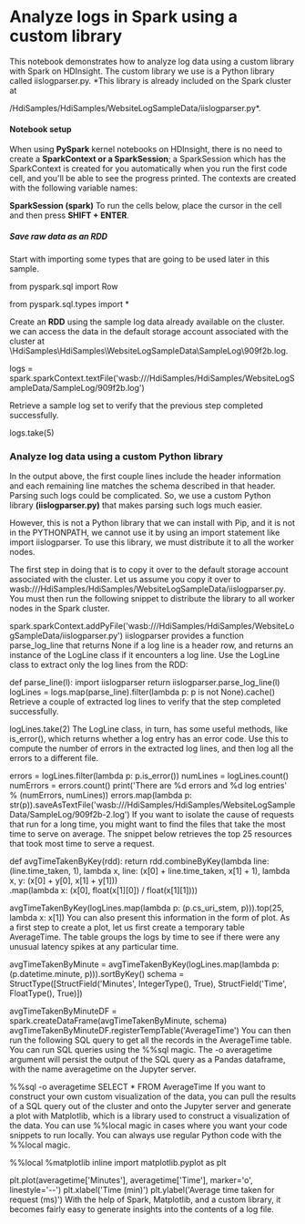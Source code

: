    # Analyze logs in Spark using a custom library

This notebook demonstrates how to analyze log data using a custom library with Spark on HDInsight. The custom library we use is a Python library called iislogparser.py. 
*This library is already included on the Spark cluster at 

/HdiSamples/HdiSamples/WebsiteLogSampleData/iislogparser.py*.

   #### Notebook setup

When using __PySpark__ kernel notebooks on HDInsight, there is no need to create a __SparkContext or a SparkSession__; a SparkSession which has the SparkContext is created for you automatically when you run the first code cell, and you'll be able to see the progress printed. The contexts are created with the following variable names:

__SparkSession (spark)__
To run the cells below, place the cursor in the cell and then press **SHIFT + ENTER**.

   ##### Save raw data as an RDD
Start with importing some types that are going to be used later in this sample.

from pyspark.sql import Row

from pyspark.sql.types import *

Create an **RDD** using the sample log data already available on the cluster. we can access the data in the default storage account associated with the cluster at \HdiSamples\HdiSamples\WebsiteLogSampleData\SampleLog\909f2b.log.

logs = spark.sparkContext.textFile('wasb:///HdiSamples/HdiSamples/WebsiteLogSampleData/SampleLog/909f2b.log')

Retrieve a sample log set to verify that the previous step completed successfully.

logs.take(5)

   ### Analyze log data using a custom Python library

In the output above, the first couple lines include the header information and each remaining line matches the schema described in that header. Parsing such logs could be complicated. So, we use a custom Python library __(iislogparser.py)__ that makes parsing such logs much easier.

However, this is not a Python library that we can install with Pip, and it is not in the PYTHONPATH, we cannot use it by using an import statement like import iislogparser. To use this library, we must distribute it to all the worker nodes.

The first step in doing that is to copy it over to the default storage account associated with the cluster. Let us assume you copy it over to wasb:///HdiSamples/HdiSamples/WebsiteLogSampleData/iislogparser.py. You must then run the following snippet to distribute the library to all worker nodes in the Spark cluster.

spark.sparkContext.addPyFile('wasb:///HdiSamples/HdiSamples/WebsiteLogSampleData/iislogparser.py')
iislogparser provides a function parse_log_line that returns None if a log line is a header row, and returns an instance of the LogLine class if it encounters a log line. Use the LogLine class to extract only the log lines from the RDD:

def parse_line(l):
    import iislogparser
    return iislogparser.parse_log_line(l)
logLines = logs.map(parse_line).filter(lambda p: p is not None).cache()
Retrieve a couple of extracted log lines to verify that the step completed successfully.

logLines.take(2)
The LogLine class, in turn, has some useful methods, like is_error(), which returns whether a log entry has an error code. Use this to compute the number of errors in the extracted log lines, and then log all the errors to a different file.

errors = logLines.filter(lambda p: p.is_error())
numLines = logLines.count()
numErrors = errors.count()
print('There are %d errors and %d log entries' % (numErrors, numLines))
errors.map(lambda p: str(p)).saveAsTextFile('wasb:///HdiSamples/HdiSamples/WebsiteLogSampleData/SampleLog/909f2b-2.log')
If you want to isolate the cause of requests that run for a long time, you might want to find the files that take the most time to serve on average. The snippet below retrieves the top 25 resources that took most time to serve a request.

def avgTimeTakenByKey(rdd):
    return rdd.combineByKey(lambda line: (line.time_taken, 1),
                            lambda x, line: (x[0] + line.time_taken, x[1] + 1),
                            lambda x, y: (x[0] + y[0], x[1] + y[1]))\
              .map(lambda x: (x[0], float(x[1][0]) / float(x[1][1])))
    
avgTimeTakenByKey(logLines.map(lambda p: (p.cs_uri_stem, p))).top(25, lambda x: x[1])
You can also present this information in the form of plot. As a first step to create a plot, let us first create a temporary table AverageTime. The table groups the logs by time to see if there were any unusual latency spikes at any particular time.

avgTimeTakenByMinute = avgTimeTakenByKey(logLines.map(lambda p: (p.datetime.minute, p))).sortByKey()
schema = StructType([StructField('Minutes', IntegerType(), True),
                     StructField('Time', FloatType(), True)])
                     
avgTimeTakenByMinuteDF = spark.createDataFrame(avgTimeTakenByMinute, schema)
avgTimeTakenByMinuteDF.registerTempTable('AverageTime')
You can then run the following SQL query to get all the records in the AverageTime table. You can run SQL queries using the %%sql magic. The -o averagetime argument will persist the output of the SQL query as a Pandas dataframe, with the name averagetime on the Jupyter server.

%%sql -o averagetime
SELECT * FROM AverageTime
If you want to construct your own custom visualization of the data, you can pull the results of a SQL query out of the cluster and onto the Jupyter server and generate a plot with Matplotlib, which is a library used to construct a visualization of the data. You can use %%local magic in cases where you want your code snippets to run locally. You can always use regular Python code with the %%local magic.

%%local
%matplotlib inline
import matplotlib.pyplot as plt

plt.plot(averagetime['Minutes'], averagetime['Time'], marker='o', linestyle='--')
plt.xlabel('Time (min)')
plt.ylabel('Average time taken for request (ms)')
With the help of Spark, Matplotlib, and a custom library, it becomes fairly easy to generate insights into the contents of a log file.
